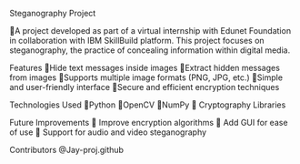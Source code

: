 Steganography Project


🔹A project developed as part of a virtual internship with Edunet Foundation in collaboration with IBM SkillBuild platform. This project focuses on steganography, the practice of concealing information within digital media.

Features
🔹Hide text messages inside images
🔹Extract hidden messages from images
🔹Supports multiple image formats (PNG, JPG, etc.)
🔹Simple and user-friendly interface
🔹Secure and efficient encryption techniques

Technologies Used
🔹Python
🔹OpenCV
🔹NumPy
🔹 Cryptography Libraries

Future Improvements
🔹 Improve encryption algorithms
🔹 Add GUI for ease of use
🔹 Support for audio and video steganography

Contributors
@Jay-proj.github
